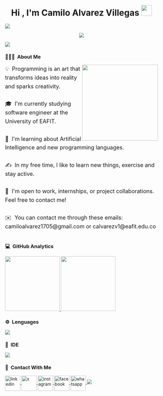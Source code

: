 <h1 align="center">Hi , I'm Camilo Alvarez Villegas <img src="https://media.giphy.com/media/hvRJCLFzcasrR4ia7z/giphy.gif" width="35"></h1>

<img src="https://user-images.githubusercontent.com/73097560/115834477-dbab4500-a447-11eb-908a-139a6edaec5c.gif">

<p align="center">
  <a href="https://github.com/DenverCoder1/readme-typing-svg">
    <img src="https://readme-typing-svg.herokuapp.com?font=Time+New+Roman&color=6495ED&size=25&center=true&vCenter=true&width=600&height=100&lines=Software+Engineer+Student;Competitive+Programmer;Always+learning+new+things;Build+the+future+one+line+at+a+time;Dream+in+code+build+with+purpose">
</a>
</p>

<img src="https://user-images.githubusercontent.com/73097560/115834477-dbab4500-a447-11eb-908a-139a6edaec5c.gif">

### 👨🏻‍💻 &nbsp;About Me

<picture> <img align="right" src="https://github.com/7oSkaaa/7oSkaaa/blob/main/Images/Right_Side.gif?raw=true" width = 250px></picture>

<span style="font-size: 18px; line-height: 1.6;">
💡 &nbsp;Programming is an art that transforms ideas into reality and sparks creativity.<br><br>
🎓 &nbsp;I'm currently studying software engineer at the University of EAFIT.<br><br>
🌱 &nbsp;I'm learning about Artificial Intelligence and new programming languages.<br><br>
✍️ &nbsp;In my free time, I like to learn new things, exercise and stay active.<br><br>
💬 &nbsp;I'm open to work, internships, or project collaborations. Feel free to contact me!<br><br>
✉️ &nbsp;You can contact me through these emails: camiloalvarez1705@gmail.com or calvarezv1@eafit.edu.co
</span>

<br>
<br>

### 💻 &nbsp;GitHub Analytics

<a href="https://github.com/Calvarezv1705">
  <img height="180em" src="https://github-readme-stats-eight-theta.vercel.app/api?username=Calvarezv1705&show_icons=true&theme=algolia&include_all_commits=true&count_private=true"/>
  <img height="180em" src="https://github-readme-stats-eight-theta.vercel.app/api/top-langs/?username=Calvarezv1705&layout=compact&langs_count=8&theme=algolia"/>
</a>

<br>

### ⚙️ &nbsp;Lenguages

<a href="https://skillicons.dev">
    <img src="https://skillicons.dev/icons?i=java,py,cpp" />
</a>

<br>

### 🔧 &nbsp;IDE 

<a href="https://skillicons.dev">
    <img src="https://skillicons.dev/icons?i=vscode,clion,pycharm"/>
</a>

<br>

### 🤝 &nbsp;Contact With Me 

<a href="https://www.linkedin.com/in/camilo-alvarez-895276321/" target="blank">
    <img align="center" src="https://user-images.githubusercontent.com/88904952/234979284-68c11d7f-1acc-4f0c-ac78-044e1037d7b0.png" alt="linkedin" height="50" width="50" />
</a>
<a href="https://x.com/CamiloAV_1705" target="blank">
    <img align="center" src="https://avatars.githubusercontent.com/u/50278?s=200&v=4" alt="x" height="50" width="50" />
</a> 
<a href="https://www.instagram.com/_camilo_1705/" target="blank">
    <img align="center" src="https://user-images.githubusercontent.com/88904952/234981169-2dd1e58f-4b7e-468c-8213-034ba62156c3.png" alt="instagram" height="50" width="50" />
</a>
<a href="https://www.facebook.com/profile.php?id=61567825890518" target="blank">
    <img align="center" src="https://upload.wikimedia.org/wikipedia/commons/5/51/Facebook_f_logo_%282019%29.svg" alt="facebook" height="50" width="50" />
</a>
<a href="https://wa.me/573103885510" target="blank">
    <img align="center" src="https://upload.wikimedia.org/wikipedia/commons/6/6b/WhatsApp.svg" alt="whatsapp" height="50" width="50" />
</a>

<img src="https://user-images.githubusercontent.com/73097560/115834477-dbab4500-a447-11eb-908a-139a6edaec5c.gif">
